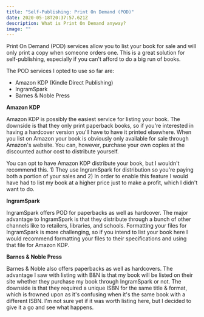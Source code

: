 ```yaml
---
title: "Self-Publishing: Print On Demand (POD)"
date: 2020-05-18T20:37:57.621Z
description: What is Print On Demand anyway?
image: ""
---
```

Print On Demand (POD) services allow you to list your book for sale and will only print a copy when someone orders one. This is a great solution for self-publishing, especially if you can't afford to do a big run of books.

The POD services I opted to use so far are:

* Amazon KDP (Kindle Direct Publishing)
* IngramSpark
* Barnes & Noble Press

**Amazon KDP**

Amazon KDP is possibly the easiest service for listing your book. The downside is that they only print paperback books, so if you're interested in having a hardcover version you'll have to have it printed elsewhere. When you list on Amazon your book is obviously only available for sale through Amazon's website. You can, however, purchase your own copies at the discounted author cost to distribute yourself.

You can opt to have Amazon KDP distribute your book, but I wouldn't recommend this. 1) They use IngramSpark for distribution so you're paying both a portion of your sales and 2) In order to enable this feature I would have had to list my book at a higher price just to make a profit, which I didn't want to do.

**IngramSpark**

IngramSpark offers POD for paperbacks as well as hardcover. The major advantage to IngramSpark is that they distribute through a bunch of other channels like to retailers, libraries, and schools. Formatting your files for IngramSpark is more challenging, so if you intend to list your book here I would recommend formatting your files to their specifications and using that file for Amazon KDP.

**Barnes & Noble Press**

Barnes & Noble also offers paperbacks as well as hardcovers. The advantage I saw with listing with B&N is that my book will be listed on their site whether they purchase my book through IngramSpark or not. The downside is that they required a unique ISBN for the same title & format, which is frowned upon as it's confusing when it's the same book with a different ISBN. I'm not sure yet if it was worth listing here, but I decided to give it a go and see what happens.